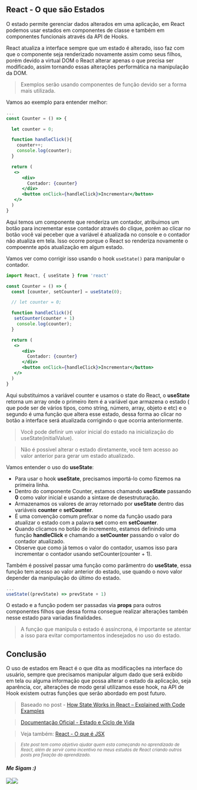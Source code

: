 ## React - O que são Estados

O estado permite gerenciar dados alterados em uma aplicação, em React podemos usar estados em componentes de classe e também em componentes funcionais através da API de Hooks. 

React atualiza a interface sempre que um estado é alterado, isso faz com que o componente seja renderizado novamente assim como seus filhos, porém devido a virtual DOM o React  alterar apenas o que precisa ser modificado, assim tornando essas alterações performática na manipulação da DOM.

> Exemplos serão usando componentes de função devido ser a forma mais utilizada.

Vamos ao exemplo para entender melhor:

```jsx
...
const Counter = () => {

  let counter = 0;

  function handleClick(){
    counter++;
    console.log(counter);
  } 

  return (
   <>
      <div>
        Contador: {counter}
      </div>
      <button onClick={handleClick}>Incrementar</button>
   </>
  )
}
```

Aqui temos um componente que renderiza um contador, atribuimos um botão para incrementar esse contador através do clique, porém ao clicar no botão você vai peceber que a variável é atualizada no console e o contador não atualiza em tela. 
Isso ocorre porque o React so renderiza novamente o compoennte após atualização em algum estado.

Vamos ver como corrigir isso usando o hook ``useState()`` para manipular o contador.

```jsx
import React, { useState } from 'react'

const Counter = () => {
  const [counter, setCounter] = useState(0);

  // let counter = 0;

  function handleClick(){
   setCounter(counter + 1)
    console.log(counter);
  } 

  return (
   <>
      <div>
        Contador: {counter}
      </div>
      <button onClick={handleClick}>Incrementar</button>
   </>
  )
} 
```

Aqui substituimos a variável counter e usamos o state do React, o **useState** retorna um array onde o primeiro item é a variável que armazena o estado ( que pode ser de vários tipos, como string, número, array, objeto e etc) e o segundo é uma função que altera esse estado, dessa forma ao clicar no botão a interface será atualizada corrigindo o que ocorria anteriormente.

> Você pode definir um valor inicial do estado na inicialização do useState(initialValue).

> Não é possivel alterar o estado diretamente, você tem acesso ao valor anterior para gerar um estado atualizado.

Vamos entender o uso do **useState**:

- Para usar o hook **useState**, precisamos importá-lo como fizemos na primeira linha.
- Dentro do componente Counter, estamos chamando **useState** passando **0** como valor inicial e usando a sintaxe de desestruturação. 
- Armazenamos os valores de array retornado por **useState** dentro das variáveis **counter** e **setCounter**.
- É uma convenção comum prefixar o nome da função usado para atualizar o estado com a palavra **set** como em **setCounter**.
- Quando clicamos no botão de incremento, estamos definindo uma função **handleClick** e chamando a **setCounter** passando o valor do contador atualizado.
- Observe que como já temos o valor do contador, usamos isso para incrementar o contador usando setCounter(counter + 1).

Também é possivel passar uma função como parâmentro do **useState**, essa função tem acesso ao valor anterior do estado, use quando o novo valor depender da manipulação do último do estado.

```jsx
...
useState((prevState) => prevState + 1)
```

O estado e a função podem ser passadas via **props** para outros componentes filhos que dessa forma consegue realizar alterações tambén nesse estado para variadas finalidades.

> A função que manipula o estado é assíncrona, é importante se atentar a isso para evitar comportamentos indesejados no uso do estado.

## Conclusão

O uso de estados em React é o que dita as modificações na interface do usuário, sempre que precisamos manipular algum dado que será exibido em tela ou alguma informação que possa alterar o estado da aplicação, seja aparência, cor, alterações de modo geral utilizamos esse hook, na API de Hook existem outras funções que serão abordado em post futuro.


> Baseado no post - [How State Works in React – Explained with Code Examples](https://www.freecodecamp.org/news/what-is-state-in-react-explained-with-examples/)

> [Documentação Oficial - Estado e Ciclo de Vida](https://pt-br.reactjs.org/docs/state-and-lifecycle.html)

> Veja também: [React - O que é JSX](https://dev.to/nascimento_/react-o-que-e-jsx-3032)

> <sub> *Este post tem como objetivo ajudar quem esta começando no aprendizado de React, além de servir como incentivo no meus estudos de React criando outros posts pra fixação do aprendizado.* </sub>


<h4> <em> Me Sigam :) </em> </h4>
<div 
style="display: flex; align-items: center;">

  <a href="https://www.linkedin.com/in/nascimento-dev-io/">
  <img src="https://ik.imagekit.io/Nscmnt/icons/pngwing.com__4__m0IN66sEh.png?ik-sdk-version=javascript-1.4.3&updatedAt=1650463280960">
  </a>
  <a href="https://github.com/nascimento-dev-io">
    <img src="https://ik.imagekit.io/Nscmnt/icons/pngwing.com__5__A7_Madm1Z.png?ik-sdk-version=javascript-1.4.3&updatedAt=1650463360355">
  </a>

</div>





